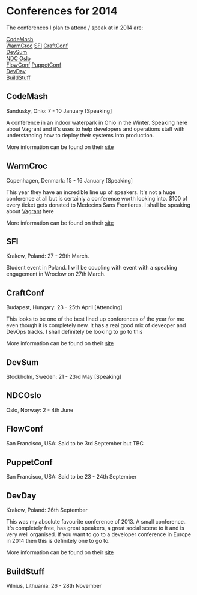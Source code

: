 Conferences for 2014
====
The conferences I plan to attend / speak at in 2014 are:

[CodeMash](#codemash)  
[WarmCroc](#warmcroc) 
[SFI](#sfi)
[CraftConf](#craftconf)  
[DevSum](#devsum)    
[NDC Oslo](#ndcoslo)  
[FlowConf](#flowconf) 
[PuppetConf](#puppetconf)  
[DevDay](#devday)  
[BuildStuff](#buildstuff)

CodeMash
--
Sandusky, Ohio: 7 - 10 January [Speaking]

A conference in an indoor waterpark in Ohio in the Winter. Speaking here about Vagrant and it's uses to help developers and operations staff with understanding how to deploy their systems into production.

More information can be found on their [site](http://codemash.org/)

WarmCroc
--
Copenhagen, Denmark: 15 - 16 January [Speaking]

This year they have an incredible line up of speakers. It's not a huge conference at all but is certainly a conference worth looking into. $100 of every ticket gets donated to Medecins Sans Frontieres. I shall be speaking about [Vagrant](http://thewcdc.net/conf/session/27) here

More information can be found on their [site](http://thewcdc.net/)

SFI
--
Krakow, Poland: 27 - 29th March.

Student event in Poland. I will be coupling with event with a speaking engagement in Wroclow on 27th March.

CraftConf
--
Budapest, Hungary: 23 - 25th April [Attending]

This looks to be one of the best lined up conferences of the year for me even though it is completely new. It has a real good mix of deveoper and DevOps tracks. I shall definitely be looking to go to this

More information can be found on their [site](http://craft-conf.com/2014/)

DevSum
--
Stockholm, Sweden: 21 - 23rd May [Speaking]

NDCOslo
--
Oslo, Norway: 2 - 4th June 

FlowConf
--
San Francisco, USA: Said to be 3rd September but TBC 

PuppetConf
--
San Francisco, USA: Said to be 23 - 24th September

DevDay
--
Krakow, Poland: 26th September

This was my absolute favourite conference of 2013. A small conference.. It's completely free, has great speakers, a great social scene to it and is very well organised. If you want to go to a developer conference in Europe in 2014 then this is definitely one to go to.

More information can be found on their [site](http://devday.pl/)

BuildStuff
--
Vilnius, Lithuania: 26 - 28th November
